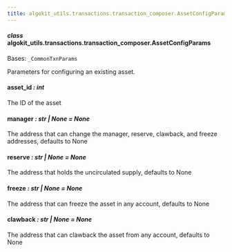 ```yaml
---
title: algokit_utils.transactions.transaction_composer.AssetConfigParams
---
```


#### _class_ algokit_utils.transactions.transaction_composer.AssetConfigParams

Bases: `_CommonTxnParams`

Parameters for configuring an existing asset.

#### asset_id _: int_

The ID of the asset

#### manager _: str | None_ _= None_

The address that can change the manager, reserve, clawback, and freeze addresses, defaults to None

#### reserve _: str | None_ _= None_

The address that holds the uncirculated supply, defaults to None

#### freeze _: str | None_ _= None_

The address that can freeze the asset in any account, defaults to None

#### clawback _: str | None_ _= None_

The address that can clawback the asset from any account, defaults to None
